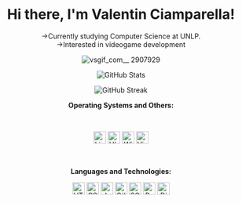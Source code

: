 <h1 align="center">Hi there, I'm Valentin Ciamparella!</h1>

<p align="center">
  ->Currently studying Computer Science at UNLP. <br> 
  ->Interested in videogame development 
</p>

<p align="center">
  <img src="https://github.com/VCiamp4/VCiamp4/assets/66568788/0aabe72d-b637-4b37-93a9-4e76378554f0" alt="vsgif_com__ 2907929">
</p>

<p align="center">
  <img src="https://github-readme-stats.vercel.app/api?username=VCiamp4&show_icons=true&title_color=7A7ADB&icon_color=2234AE&text_color=D3D3D3&bg_color=0,000000,130F40&locale=en" alt="GitHub Stats">
</p>

<p align="center">
  <img src="https://github-readme-streak-stats.herokuapp.com/?user=VCiamp4&background=000000&stroke=130F40&ring=2234AE&fire=D3D3D3&currStreakNum=D3D3D3&sideNums=D3D3D3&currStreakLabel=D3D3D3&sideLabels=D3D3D3&dates=D3D3D3" alt="GitHub Streak">
</p>
<p align="center">
    <b>Operating Systems and Others:</b>
</p>

<br>

<p align="center">
  <img src="https://img.shields.io/badge/Linux-FCC624?style=for-the-badge&logo=linux&logoColor=black" alt="Linux Logo" title="Linux" height="25"/>
  <img src="https://img.shields.io/badge/Ubuntu-E95420?style=for-the-badge&logo=ubuntu&logoColor=white" alt="Ubuntu Logo" title="Ubuntu" height="25"/>
  <img src="https://img.shields.io/badge/Windows-0078D6?style=for-the-badge&logo=windows&logoColor=white" alt="Windows Logo" title="Windows" height="25"/>
  <img src="https://img.shields.io/badge/VSCode-0078D4?style=for-the-badge&logo=visual%20studio%20code&logoColor=white" alt="Visual Studio Code logo" title="Visual Studio Code" height="25" />
</p>

<br>
<p align="center">
     <b>Languages and Technologies:</b>
</p>

<p align="center">
  <img src="https://img.shields.io/badge/HTML5-E34F26?style=for-the-badge&logo=html5&logoColor=white" alt="HTML5" title="HTML5" height="25"/>
  <img src="https://img.shields.io/badge/CSS3-1572B6?style=for-the-badge&logo=css3&logoColor=white" alt="CSS3" title="CSS3" height="25"/>
  <img src="https://img.shields.io/badge/Java-007396?style=for-the-badge&logo=java&logoColor=white" alt="Java" title="Java" height="25"/>
  <img src="https://img.shields.io/badge/C%23-239120?style=for-the-badge&logo=c-sharp&logoColor=white" alt="C#" title="C#" height="25"/>
  <img src="https://img.shields.io/badge/SQL-4479A1?style=for-the-badge&logo=sql&logoColor=white" alt="SQL" title="SQL" height="25"/>
  <img src="https://img.shields.io/badge/python-3670A0?style=for-the-badge&logo=python&logoColor=ffdd54" alt="Python Logo" title="Python" height="25" />
  <img src="https://img.shields.io/badge/Django-092E20?style=for-the-badge&logo=django&logoColor=green" alt="Django Logo" title="Django" height="25" />
</p>
